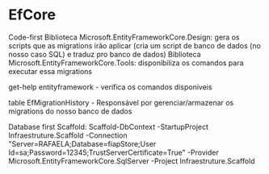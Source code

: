 # EfCore
Code-first
Biblioteca Microsoft.EntityFrameworkCore.Design: gera os scripts que as migrations irão aplicar (cria um script de banco de dados (no nosso caso SQL) e traduz pro banco de dados)
Biblioteca Microsoft.EntityFrameworkCore.Tools: disponibiliza os comandos para executar essa migrations

get-help entityframework - verifica os comandos disponiveis

table EfMigrationHistory - Responsável por gerenciar/armazenar os migrations do nosso banco de dados

Database first
Scaffold: 
Scaffold-DbContext -StartupProject Infraestruture.Scaffold -Connection "Server=RAFAELA;Database=fiapStore;User Id=sa;Password=12345;TrustServerCertificate=True" -Provider Microsoft.EntityFrameworkCore.SqlServer -Project Infraestruture.Scaffold